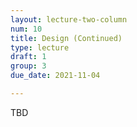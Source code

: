```yaml
---
layout: lecture-two-column
num: 10
title: Design (Continued)
type: lecture
draft: 1
group: 3
due_date: 2021-11-04

---
```

TBD